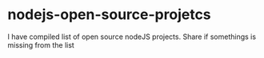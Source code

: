 # nodejs-open-source-projetcs
I have compiled list of open source nodeJS projects. Share if somethings is missing  from the list

